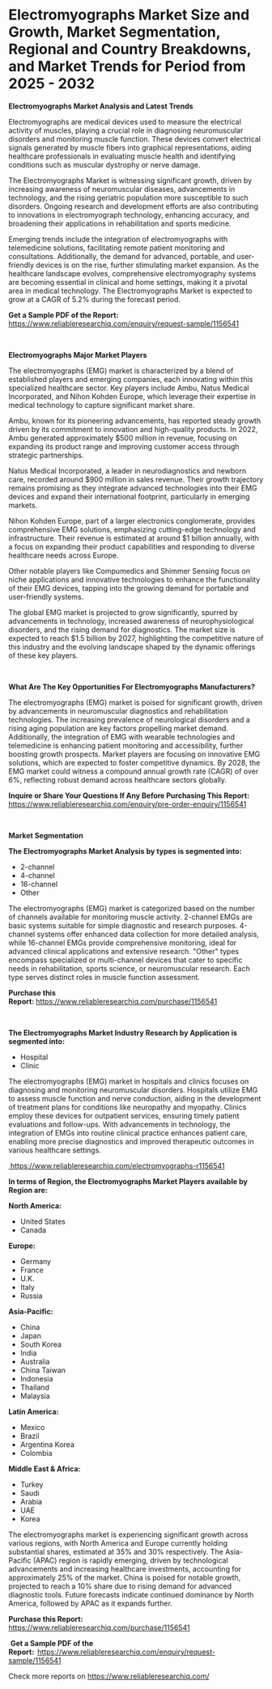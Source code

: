 <p><h1>Electromyographs Market Size and Growth, Market Segmentation, Regional and Country Breakdowns, and Market Trends for Period from 2025 -  2032</h1></p><p><strong>Electromyographs Market Analysis and Latest Trends</strong></p>
<p><p>Electromyographs are medical devices used to measure the electrical activity of muscles, playing a crucial role in diagnosing neuromuscular disorders and monitoring muscle function. These devices convert electrical signals generated by muscle fibers into graphical representations, aiding healthcare professionals in evaluating muscle health and identifying conditions such as muscular dystrophy or nerve damage.</p><p>The Electromyographs Market is witnessing significant growth, driven by increasing awareness of neuromuscular diseases, advancements in technology, and the rising geriatric population more susceptible to such disorders. Ongoing research and development efforts are also contributing to innovations in electromyograph technology, enhancing accuracy, and broadening their applications in rehabilitation and sports medicine.</p><p>Emerging trends include the integration of electromyographs with telemedicine solutions, facilitating remote patient monitoring and consultations. Additionally, the demand for advanced, portable, and user-friendly devices is on the rise, further stimulating market expansion. As the healthcare landscape evolves, comprehensive electromyography systems are becoming essential in clinical and home settings, making it a pivotal area in medical technology. The Electromyographs Market is expected to grow at a CAGR of 5.2% during the forecast period.</p></p>
<p><strong>Get a Sample PDF of the Report:&nbsp;</strong> <a href="https://www.reliableresearchiq.com/enquiry/request-sample/1156541?utm_campaign=2469&utm_medium=2&utm_source=Github&utm_content=ia&utm_term=04032025&utm_id=electromyographs">https://www.reliableresearchiq.com/enquiry/request-sample/1156541</a></p>
<p>&nbsp;</p>
<p><strong>Electromyographs Major Market Players</strong></p>
<p><p>The electromyographs (EMG) market is characterized by a blend of established players and emerging companies, each innovating within this specialized healthcare sector. Key players include Ambu, Natus Medical Incorporated, and Nihon Kohden Europe, which leverage their expertise in medical technology to capture significant market share.</p><p>Ambu, known for its pioneering advancements, has reported steady growth driven by its commitment to innovation and high-quality products. In 2022, Ambu generated approximately $500 million in revenue, focusing on expanding its product range and improving customer access through strategic partnerships.</p><p>Natus Medical Incorporated, a leader in neurodiagnostics and newborn care, recorded around $900 million in sales revenue. Their growth trajectory remains promising as they integrate advanced technologies into their EMG devices and expand their international footprint, particularly in emerging markets.</p><p>Nihon Kohden Europe, part of a larger electronics conglomerate, provides comprehensive EMG solutions, emphasizing cutting-edge technology and infrastructure. Their revenue is estimated at around $1 billion annually, with a focus on expanding their product capabilities and responding to diverse healthcare needs across Europe.</p><p>Other notable players like Compumedics and Shimmer Sensing focus on niche applications and innovative technologies to enhance the functionality of their EMG devices, tapping into the growing demand for portable and user-friendly systems.</p><p>The global EMG market is projected to grow significantly, spurred by advancements in technology, increased awareness of neurophysiological disorders, and the rising demand for diagnostics. The market size is expected to reach $1.5 billion by 2027, highlighting the competitive nature of this industry and the evolving landscape shaped by the dynamic offerings of these key players.</p></p>
<p>&nbsp;</p>
<p><strong>What Are The Key Opportunities For Electromyographs Manufacturers?</strong></p>
<p><p>The electromyographs (EMG) market is poised for significant growth, driven by advancements in neuromuscular diagnostics and rehabilitation technologies. The increasing prevalence of neurological disorders and a rising aging population are key factors propelling market demand. Additionally, the integration of EMG with wearable technologies and telemedicine is enhancing patient monitoring and accessibility, further boosting growth prospects. Market players are focusing on innovative EMG solutions, which are expected to foster competitive dynamics. By 2028, the EMG market could witness a compound annual growth rate (CAGR) of over 6%, reflecting robust demand across healthcare sectors globally.</p></p>
<p><strong>Inquire or Share Your Questions If Any Before Purchasing This Report:</strong> <a href="https://www.reliableresearchiq.com/enquiry/pre-order-enquiry/1156541?utm_campaign=2469&utm_medium=2&utm_source=Github&utm_content=ia&utm_term=04032025&utm_id=electromyographs">https://www.reliableresearchiq.com/enquiry/pre-order-enquiry/1156541</a></p>
<p>&nbsp;</p>
<p><strong>Market Segmentation</strong></p>
<p><strong>The Electromyographs Market Analysis by types is segmented into:</strong></p>
<p><ul><li>2-channel</li><li>4-channel</li><li>16-channel</li><li>Other</li></ul></p>
<p><p>The electromyographs (EMG) market is categorized based on the number of channels available for monitoring muscle activity. 2-channel EMGs are basic systems suitable for simple diagnostic and research purposes. 4-channel systems offer enhanced data collection for more detailed analysis, while 16-channel EMGs provide comprehensive monitoring, ideal for advanced clinical applications and extensive research. "Other" types encompass specialized or multi-channel devices that cater to specific needs in rehabilitation, sports science, or neuromuscular research. Each type serves distinct roles in muscle function assessment.</p></p>
<p><strong>Purchase this Report:&nbsp;</strong><a href="https://www.reliableresearchiq.com/purchase/1156541?utm_campaign=2469&utm_medium=2&utm_source=Github&utm_content=ia&utm_term=04032025&utm_id=electromyographs">https://www.reliableresearchiq.com/purchase/1156541</a></p>
<p>&nbsp;</p>
<p><strong>The Electromyographs Market Industry Research by Application is segmented into:</strong></p>
<p><ul><li>Hospital</li><li>Clinic</li></ul></p>
<p><p>The electromyographs (EMG) market in hospitals and clinics focuses on diagnosing and monitoring neuromuscular disorders. Hospitals utilize EMG to assess muscle function and nerve conduction, aiding in the development of treatment plans for conditions like neuropathy and myopathy. Clinics employ these devices for outpatient services, ensuring timely patient evaluations and follow-ups. With advancements in technology, the integration of EMGs into routine clinical practice enhances patient care, enabling more precise diagnostics and improved therapeutic outcomes in various healthcare settings.</p></p>
<p><a href="https://www.reliableresearchiq.com/electromyographs-r1156541?utm_campaign=2469&utm_medium=2&utm_source=Github&utm_content=ia&utm_term=04032025&utm_id=electromyographs">&nbsp;https://www.reliableresearchiq.com/electromyographs-r1156541</a></p>
<p><strong>In terms of Region, the Electromyographs Market Players available by Region are:</strong></p>
<p>
    <p> <strong> North America: </strong>
        <ul>
            <li>United States</li>
            <li>Canada</li>
        </ul>
        </p> 
    <p> <strong> Europe: </strong>
        <ul>
            <li>Germany</li>
            <li>France</li>
            <li>U.K.</li>
            <li>Italy</li>
            <li>Russia</li>
        </ul>
        </p> 
    <p> <strong> Asia-Pacific: </strong>
        <ul>
            <li>China</li>
            <li>Japan</li>
            <li>South Korea</li>
            <li>India</li>
            <li>Australia</li>
            <li>China Taiwan</li>
            <li>Indonesia</li>
            <li>Thailand</li>
            <li>Malaysia</li>
        </ul>
        </p> 
    <p> <strong> Latin America: </strong>
        <ul>
            <li>Mexico</li>
            <li>Brazil</li>
            <li>Argentina Korea</li>
            <li>Colombia</li>
        </ul>
        </p> 
    <p> <strong> Middle East & Africa: </strong>
        <ul>
            <li>Turkey</li>
            <li>Saudi</li>
            <li>Arabia</li>
            <li>UAE</li>
            <li>Korea</li>
        </ul>
    </p>
    </p>
<p><p>The electromyographs market is experiencing significant growth across various regions, with North America and Europe currently holding substantial shares, estimated at 35% and 30% respectively. The Asia-Pacific (APAC) region is rapidly emerging, driven by technological advancements and increasing healthcare investments, accounting for approximately 25% of the market. China is poised for notable growth, projected to reach a 10% share due to rising demand for advanced diagnostic tools. Future forecasts indicate continued dominance by North America, followed by APAC as it expands further.</p></p>
<p><strong>Purchase this Report: </strong><a href="https://www.reliableresearchiq.com/purchase/1156541?utm_campaign=2469&utm_medium=2&utm_source=Github&utm_content=ia&utm_term=04032025&utm_id=electromyographs">https://www.reliableresearchiq.com/purchase/1156541</a></p>
<p>&nbsp;<strong>Get a Sample PDF of the Report:&nbsp;&nbsp;</strong><a href="https://www.reliableresearchiq.com/enquiry/request-sample/1156541?utm_campaign=2469&utm_medium=2&utm_source=Github&utm_content=ia&utm_term=04032025&utm_id=electromyographs">https://www.reliableresearchiq.com/enquiry/request-sample/1156541</a></p>
<p><strong></strong></p>
<p>Check more reports on <a href="https://www.reliableresearchiq.com/?utm_campaign=2469&utm_medium=2&utm_source=Github&utm_content=ia&utm_term=04032025&utm_id=electromyographs">https://www.reliableresearchiq.com/</a></p>